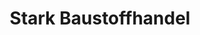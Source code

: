 ---
title: "Stark Baustoffhandel"
url: /villingen-schwenningen/stark-baustoffhandel/
shop: Baustoffe
---